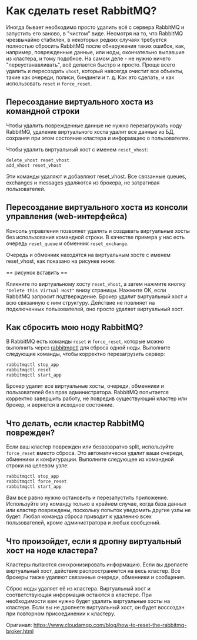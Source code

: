 # Как сделать reset RabbitMQ?

Иногда бывает необходимо просто удалить всё с сервера RabbitMQ и запустить его заново, в "чистом" виде. 
Несмотря на то, что RabbitMQ чрезвычайно стабилен, в некоторых редких случаях требуется полностью сбросить RabbitMQ после обнаружения таких ошибок, как, например, 
поврежденные данные, или ноды, окончательно выпавшие из кластера, и тому подобное. На самом деле - не нужно ничего "переустанавливать", всё делается быстро и просто.
Проще всего удалить и пересоздать `vhost`, который навсегда очистит все объекты, такие как очереди, полиcи, биндинги и т. д. Как это сделать, и как использовать 
`reset` и `force_reset`.

## Пересоздание виртуального хоста из командной строки

Чтобы удалить поврежденные данные не нужно перезагружать ноду RabbitMQ, удаление виртуального хоста удалит все данные из БД, сохраняя при этом состояние кластера 
и информацию о пользователях.

Чтобы удалить виртуальный хост с именем `reset_vhost`:

    delete_vhost reset_vhost
    add_vhost reset_vhost
    
Эти команды удаляют и добавляют reset_vhost. Все связанные queues, exchanges и messages удаляются из брокера, не затрагивая пользователей.

## Пересоздание виртуального хоста из консоли управления (web-интерфейса)

Консоль управления позволяет удалять и создавать виртуальные хосты без использования командной строки. В качестве примера у нас есть очередь `reset_queue` и обменник `reset_exchange`.

Очередь и обменник находятся на виртуальным хосте с именем reset_vhost, как показано на рисунке ниже:


== рисунок вставить ==

Кликните по виртуальному хосту `reset_vhost`, а затем нажмите кнопку `"Delete this Virtual Host"` внизу страницы. Нажмите ОК, если RabbitMQ запросит подтверждение.
Брокер удалит виртуальный хост и всю связанную с ним структуру. Действие не повлияет на подключенных пользователей, оно просто удаляет виртуальный хост.

## Как сбросить мою ноду RabbitMQ?
В RabbitMQ есть команды `reset` и `force_reset`, которые можно выполнить через [rabbitmqctl](https://www.rabbitmq.com/rabbitmqctl.8.html) для сброса одной ноды. 
Выполните следующие команды, чтобы корректно перезагрузить сервер:

    rabbitmqctl stop_app
    rabbitmqctl reset
    rabbitmqctl start_app
    
Брокер удалит все виртуальные хосты, очереди, обменники и пользователей без прав администратора. RabbitMQ попытается корректно завершить работу, не повредив существующий кластер или брокер, и вернется в исходное состояние.

## Что делать, если кластер RabbitMQ поврежден?

Если ваш кластер поврежден или безвозвратно split, используйте `force_reset` вместо сброса. Это автоматически удалит ваши очереди, обменники и конфигурации. 
Выполните следующее из командной строки на целевом узле:
    
    rabbitmqctl stop_app
    rabbitmqctl force_reset
    rabbitmqctl start_app
    
Вам все равно нужно остановить и перезапустить приложение. Используйте эту команду только в крайнем случае, когда база данных или кластер повреждены, поскольку попыток уведомить другие узлы не будет. 
Любая команда сброса приводит к удалению всех пользователей, кроме администратора и любых сообщений.

## Что произойдет, если я дропну виртуальный хост на ноде кластера?
Кластеры пытаются синхронизировать информацию. Если вы дропаете виртуальный хост, действие распространяется на весь кластер. 
Все брокеры также удаляют связанные очереди, обменники и сообщения.

Сброс ноды удаляет её из кластера. Виртуальный хост и соответствующая информация остаются в кластере. При необходимости вам нужно будет удалить виртуальные хосты на кластере. 
Если вы не дропнете виртуальный хост, он будет воссоздан при повторном присоединении к кластеру.

Оригинал: https://www.cloudamqp.com/blog/how-to-reset-the-rabbitmq-broker.html
